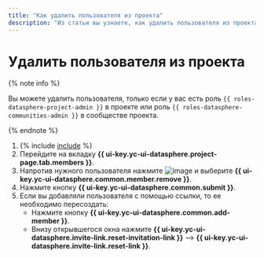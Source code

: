 ```yaml
---
title: "Как удалить пользователя из проекта"
description: "Из статьи вы узнаете, как удалить пользователя из проекта в {{ ml-platform-name }}."
---
```


# Удалить пользователя из проекта

{% note info %}

Вы можете удалить пользователя, только если у вас есть роль `{{ roles-datasphere-project-admin }}` в проекте или роль `{{ roles-datasphere-communities-admin }}` в сообществе проекта.

{% endnote %}

1. {% include [include](../../../_includes/datasphere/ui-find-project.md) %}
1. Перейдите на вкладку **{{ ui-key.yc-ui-datasphere.project-page.tab.members }}**.
1. Напротив нужного пользователя нажмите ![image](../../../_assets/console-icons/ellipsis.svg) и выберите **{{ ui-key.yc-ui-datasphere.common.member.remove }}**.
1. Нажмите кнопку **{{ ui-key.yc-ui-datasphere.common.submit }}**.
1. Если вы добавляли пользователя с помощью ссылки, то ее необходимо пересоздать:
    * Нажмите кнопку **{{ ui-key.yc-ui-datasphere.common.add-member }}**.
    * Внизу открывшегося окна нажмите **{{ ui-key.yc-ui-datasphere.invite-link.reset-invitation-link }}** ⟶ **{{ ui-key.yc-ui-datasphere.invite-link.reset-link }}**.
